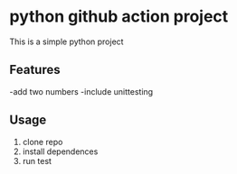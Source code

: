 # python github action project

This is a simple python project

## Features

-add two numbers
-include unittesting

## Usage

1. clone repo
2. install dependences
3. run test

